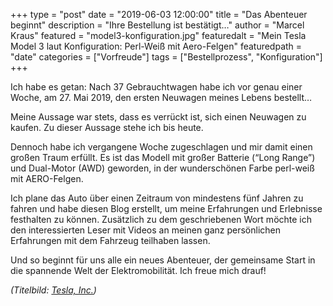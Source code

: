 +++
type = "post"
date = "2019-06-03 12:00:00"
title = "Das Abenteuer beginnt"
description = "Ihre Bestellung ist bestätigt…"
author = "Marcel Kraus"
featured = "model3-konfiguration.jpg"
featuredalt = "Mein Tesla Model 3 laut Konfiguration: Perl-Weiß mit Aero-Felgen"
featuredpath = "date"
categories = ["Vorfreude"]
tags = ["Bestellprozess", "Konfiguration"]
+++

Ich habe es getan: Nach 37 Gebrauchtwagen habe ich vor genau einer Woche, am 27. Mai 2019, den ersten Neuwagen meines Lebens bestellt…

Meine Aussage war stets, dass es verrückt ist, sich einen Neuwagen zu kaufen. Zu dieser Aussage stehe ich bis heute.

Dennoch habe ich vergangene Woche zugeschlagen und mir damit einen großen Traum erfüllt. Es ist das Modell mit großer Batterie (“Long Range”) und Dual-Motor (AWD) geworden, in der wunderschönen Farbe perl-weiß mit AERO-Felgen.

Ich plane das Auto über einen Zeitraum von mindestens fünf Jahren zu fahren und habe diesen Blog erstellt, um meine Erfahrungen und Erlebnisse festhalten zu können. Zusätzlich zu dem geschriebenen Wort möchte ich den interessierten Leser mit Videos an meinen ganz persönlichen Erfahrungen mit dem Fahrzeug teilhaben lassen.

Und so beginnt für uns alle ein neues Abenteuer, der gemeinsame Start in die spannende Welt der Elektromobilität. Ich freue mich drauf!

*(Titelbild: [Tesla, Inc.](https://www.tesla.com))*
